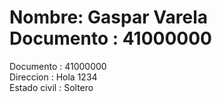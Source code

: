 Nombre: Gaspar Varela  
Documento : 41000000  
=======
Documento : 41000000  
Direccion : Hola 1234  
Estado civil : Soltero
